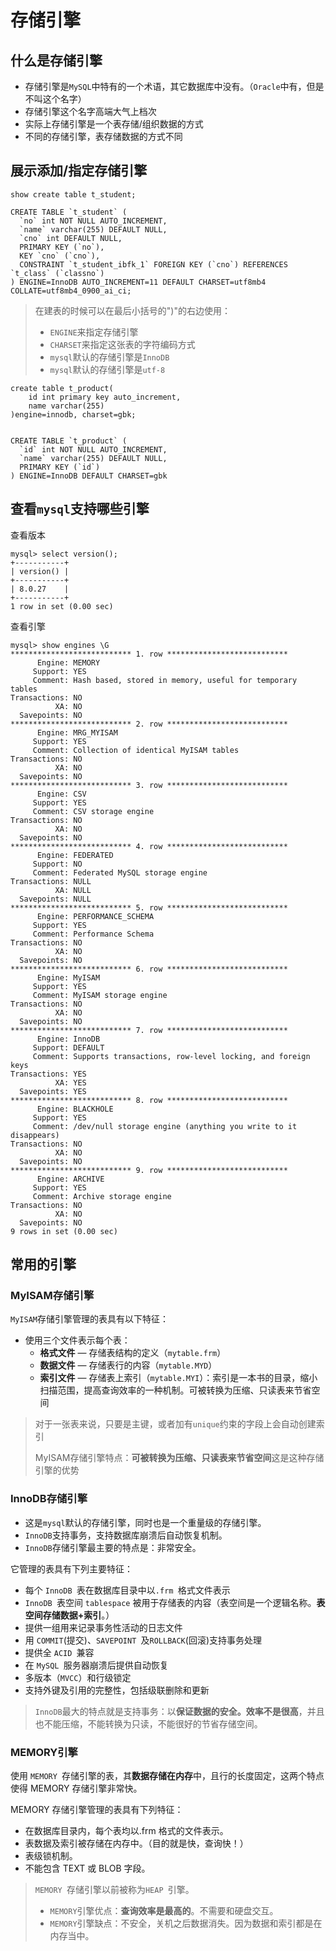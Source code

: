 # 存储引擎

## 什么是存储引擎

* 存储引擎是`MySQL`中特有的一个术语，其它数据库中没有。（`Oracle`中有，但是不叫这个名字）
* 存储引擎这个名字高端大气上档次
* 实际上存储引擎是一个表存储/组织数据的方式
* 不同的存储引擎，表存储数据的方式不同

## 展示添加/指定存储引擎

```mysql
show create table t_student;

CREATE TABLE `t_student` (
  `no` int NOT NULL AUTO_INCREMENT,
  `name` varchar(255) DEFAULT NULL,
  `cno` int DEFAULT NULL,
  PRIMARY KEY (`no`),
  KEY `cno` (`cno`),
  CONSTRAINT `t_student_ibfk_1` FOREIGN KEY (`cno`) REFERENCES `t_class` (`classno`)
) ENGINE=InnoDB AUTO_INCREMENT=11 DEFAULT CHARSET=utf8mb4 COLLATE=utf8mb4_0900_ai_ci;
```

> 在建表的时候可以在最后小括号的")"的右边使用：
>
> * `ENGINE`来指定存储引擎
> * `CHARSET`来指定这张表的字符编码方式
> * `mysql`默认的存储引擎是`InnoDB`
> * `mysql`默认的存储引擎是`utf-8`

```mysql
create table t_product(
    id int primary key auto_increment,
    name varchar(255)
)engine=innodb, charset=gbk;


CREATE TABLE `t_product` (
  `id` int NOT NULL AUTO_INCREMENT,
  `name` varchar(255) DEFAULT NULL,
  PRIMARY KEY (`id`)
) ENGINE=InnoDB DEFAULT CHARSET=gbk
```

## 查看`mysql`支持哪些引擎

查看版本

```mysql
mysql> select version();
+-----------+
| version() |
+-----------+
| 8.0.27    |
+-----------+
1 row in set (0.00 sec)
```

查看引擎

```mysql
mysql> show engines \G
*************************** 1. row ***************************
      Engine: MEMORY
     Support: YES
     Comment: Hash based, stored in memory, useful for temporary tables
Transactions: NO
          XA: NO
  Savepoints: NO
*************************** 2. row ***************************
      Engine: MRG_MYISAM
     Support: YES
     Comment: Collection of identical MyISAM tables
Transactions: NO
          XA: NO
  Savepoints: NO
*************************** 3. row ***************************
      Engine: CSV
     Support: YES
     Comment: CSV storage engine
Transactions: NO
          XA: NO
  Savepoints: NO
*************************** 4. row ***************************
      Engine: FEDERATED
     Support: NO
     Comment: Federated MySQL storage engine
Transactions: NULL
          XA: NULL
  Savepoints: NULL
*************************** 5. row ***************************
      Engine: PERFORMANCE_SCHEMA
     Support: YES
     Comment: Performance Schema
Transactions: NO
          XA: NO
  Savepoints: NO
*************************** 6. row ***************************
      Engine: MyISAM
     Support: YES
     Comment: MyISAM storage engine
Transactions: NO
          XA: NO
  Savepoints: NO
*************************** 7. row ***************************
      Engine: InnoDB
     Support: DEFAULT
     Comment: Supports transactions, row-level locking, and foreign keys
Transactions: YES
          XA: YES
  Savepoints: YES
*************************** 8. row ***************************
      Engine: BLACKHOLE
     Support: YES
     Comment: /dev/null storage engine (anything you write to it disappears)
Transactions: NO
          XA: NO
  Savepoints: NO
*************************** 9. row ***************************
      Engine: ARCHIVE
     Support: YES
     Comment: Archive storage engine
Transactions: NO
          XA: NO
  Savepoints: NO
9 rows in set (0.00 sec)
```

## 常用的引擎

### MyISAM存储引擎

`MyISAM`存储引擎管理的表具有以下特征：

* 使用三个文件表示每个表：
  * **格式文件** — 存储表结构的定义（`mytable.frm`）
  * **数据文件** — 存储表行的内容（`mytable.MYD`）
  * **索引文件** — 存储表上索引（`mytable.MYI`）：索引是一本书的目录，缩小扫描范围，提高查询效率的一种机制。可被转换为压缩、只读表来节省空间

> 对于一张表来说，只要是主键，或者加有`unique`约束的字段上会自动创建索引
>
> MyISAM存储引擎特点：**可被转换为压缩、只读表来节省空间**这是这种存储引擎的优势

### InnoDB存储引擎

* 这是`mysql`默认的存储引擎，同时也是一个重量级的存储引擎。
* `InnoDB`支持事务，支持数据库崩溃后自动恢复机制。
* `InnoDB`存储引擎最主要的特点是：非常安全。

它管理的表具有下列主要特征：

* 每个 `InnoDB `表在数据库目录中以`.frm `格式文件表示
* `InnoDB `表空间 `tablespace` 被用于存储表的内容（表空间是一个逻辑名称。**表空间存储数据+索引**。）
* 提供一组用来记录事务性活动的日志文件
* 用 `COMMIT`(提交)、`SAVEPOINT `及`ROLLBACK`(回滚)支持事务处理
* 提供全 `ACID `兼容
* 在 `MySQL `服务器崩溃后提供自动恢复
* 多版本（`MVCC`）和行级锁定
* 支持外键及引用的完整性，包括级联删除和更新

> `InnoDB`最大的特点就是支持事务：以**保证数据的安全。效率不是很高**，并且也不能压缩，不能转换为只读，不能很好的节省存储空间。

### MEMORY引擎

使用 `MEMORY `存储引擎的表，其**数据存储在内存**中，且行的长度固定，这两个特点使得 MEMORY 存储引擎非常快。

MEMORY 存储引擎管理的表具有下列特征：

*  在数据库目录内，每个表均以.frm 格式的文件表示。
* 表数据及索引被存储在内存中。（目的就是快，查询快！）
* 表级锁机制。
* 不能包含 TEXT 或 BLOB 字段。

> `MEMORY `存储引擎以前被称为`HEAP `引擎。
>
> * `MEMORY`引擎优点：**查询效率是最高的**。不需要和硬盘交互。
> * `MEMORY`引擎缺点：不安全，关机之后数据消失。因为数据和索引都是在内存当中。